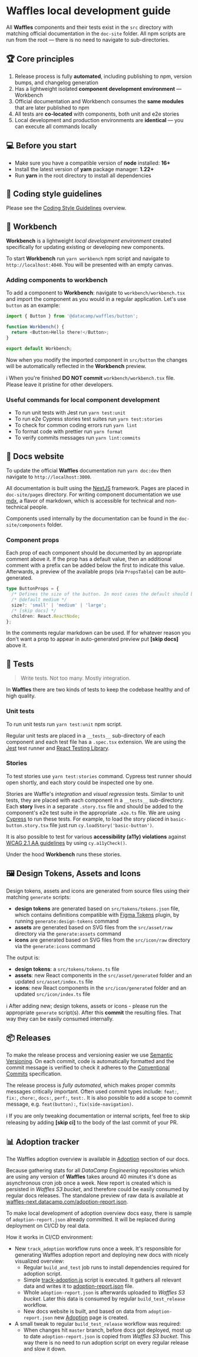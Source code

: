 # Waffles local development guide

All **Waffles** components and their tests exist in the `src` directory with matching official documentation in the `doc-site` folder. All npm scripts are run from the root — there is no need to navigate to sub-directories.

## 🏆 Core principles

1. Release process is fully **automated**, including publishing to npm, version bumps, and changelog generation
2. Has a lightweight isolated **component development environment** — Workbench
3. Official documentation and Workbench consumes the **same modules** that are later published to npm
4. All tests are **co-located** with components, both unit and e2e stories
5. Local development and production environments are **identical** — you can execute all commands locally

## 💻 Before you start

- Make sure you have a compatible version of **node** installed: **16+**
- Install the latest version of **yarn** package manager: **1.22+**
- Run **yarn** in the root directory to install all dependencies

## 🎨 Coding style guidelines

Please see the [Coding Style Guidelines](https://github.com/datacamp/waffles/blob/master/docs/CODING_STYLE.md) overview.

## 🔧 Workbench

**Workbench** is a lightweight _local development environment_ created specifically for updating existing or developing new components.

To start **Workbench** run `yarn workbench` npm script and navigate to `http://localhost:4040`. You will be presented with an empty canvas.

### Adding components to workbench

To add a component to **Workbench**: navigate to `workbench/workbench.tsx` and import the component as you would in a regular application. Let's use `button` as an example:

```js
import { Button } from '@datacamp/waffles/button';

function Workbench() {
  return <Button>Hello there!</Button>;
}

export default Workbench;
```

Now when you modify the imported component in `src/button` the changes will be automatically reflected in the **Workbench** preview.

ℹ️ When you're finished **DO NOT commit** `workbench/workbench.tsx` file. Please leave it pristine for other developers.

### Useful commands for local component development

- To run unit tests with Jest run `yarn test:unit`
- To run e2e Cypress stories test suites run `yarn test:stories`
- To check for common coding errors run `yarn lint`
- To format code with prettier run `yarn format`
- To verify commits messages run `yarn lint:commits`

## 📄 Docs website

To update the official **Waffles** documentation run `yarn doc:dev` then navigate to `http://localhost:3000`.

All documentation is built using the [NextJS](https://nextjs.org/docs) framework. Pages are placed in `doc-site/pages` directory. For writing component documentation we use [mdx](https://mdxjs.com/), a flavor of markdown, which is accessible for technical and non-technical people.

Components used internally by the documentation can be found in the `doc-site/components` folder.

### Component props

Each prop of each component should be documented by an appropriate comment above it. If the prop has a default value, then an additional comment with a prefix can be added below the first to indicate this value. Afterwards, a preview of the available props (via `PropsTable`) can be auto-generated.

```ts
type ButtonProps = {
  /* Defines the size of the button. In most cases the default should be used. */
  /* @default medium */
  size?: 'small' | 'medium' | 'large';
  /* [skip docs] */
  children: React.ReactNode;
};
```

In the comments regular markdown can be used. If for whatever reason you don't want a prop to appear in auto-generated preview put **[skip docs]** above it.

## 🧪 Tests

> Write tests. Not too many. Mostly integration.

In **Waffles** there are two kinds of tests to keep the codebase healthy and of high quality.

### Unit tests

To run unit tests run `yarn test:unit` npm script.

Regular unit tests are placed in a `__tests__` sub-directory of each component and each test file has a `.spec.tsx` extension. We are using the [Jest](https://jestjs.io/docs/getting-started) test runner and [React Testing Library](https://testing-library.com/docs/react-testing-library/intro/).

### Stories

To test stories use `yarn test:stories` command. Cypress test runner should open shortly, and each story could be inspected one by one.

Stories are Waffle's _integration_ and _visual regression_ tests. Similar to unit tests, they are placed with each component in a `__tests__` sub-directory. Each **story** lives in a separate `.story.tsx` file and should be added to the component's e2e test suite in the appropriate `.e2e.ts` file. We are using [Cypress](https://docs.cypress.io/) to run these tests. For example, to load the story placed in `basic-button.story.tsx` file just run `cy.loadStory('basic-button')`.

It is also possible to test for various **accessibility (a11y) violations** against [WCAG 2.1 AA guidelines](https://www.w3.org/TR/WCAG21/) by using `cy.a11yCheck()`.

Under the hood **Workbench** runs these stories.

## 🖼️ Design Tokens, Assets and Icons

Design tokens, assets and icons are generated from source files using their matching `generate` scripts:

- **design tokens** are generated based on `src/tokens/tokens.json` file, which contains definitions compatible with [Figma Tokens](https://www.figma.com/community/plugin/843461159747178978/Figma-Tokens) plugin, by running `generate:design-tokens` command
- **assets** are generated based on SVG files from the `src/asset/raw` directory via the `generate:assets` command
- **icons** are generated based on SVG files from the `src/icon/raw` directory via the `generate:icons` command

The output is:

- **design tokens**: a `src/tokens/tokens.ts` file
- **assets**: new React components in the `src/asset/generated` folder and an updated `src/asset/index.ts` file
- **icons**: new React components in the `src/icon/generated` folder and an updated `src/icon/index.ts` file

ℹ️ After adding new; design tokens, assets or icons - please run the appropriate `generate` script(s). After this **commit** the resulting files. That way they can be easily consumed internally.

## 📦 Releases

To make the release process and versioning easier we use [Semantic Versioning](https://semver.org/). On each commit, code is automatically formatted and the commit message is verified to check it adheres to the [Conventional Commits](https://www.conventionalcommits.org/en/v1.0.0/) specification.

The release process is _fully automated_, which makes proper commits messages critically important. Often used commit types include: `feat:`, `fix:`, `chore:`, `docs:`, `perf:`, `test:`. It is also possible to add a scope to commit message, e.g. `feat(button):`, `fix(side-navigation)`.

ℹ️ If you are only tweaking documentation or internal scripts, feel free to skip releasing by adding **[skip ci]** to the body of the last commit of your PR.

## 📊 Adoption tracker

The Waffles adoption overview is available in [Adoption](https://waffles-next.datacamp.com/overview/adoption) section of our docs.

Because gathering stats for all _DataCamp Engineering_ repositories which are using any version of **Waffles** takes around 40 minutes it's done as asynchronous cron job once a week. New report is created which is persisted in _Waffles S3 bucket_, and therefore could be easily consumed by regular docs releases. The standalone preview of raw data is available at [waffles-next.datacamp.com/adoption-report.json](https://waffles-next.datacamp.com/adoption-report.json).

To make local development of adoption overview docs easy, there is sample of `adoption-report.json` already committed. It will be replaced during deployment on CI/CD by real data.

How it works in CI/CD environment:

- New `track_adoption` workflow runs once a week. It's responsible for generating Waffles adoption report and deploying new docs with nicely visualized overview:
  - Regular `build_and_test` job runs to install dependencies required for adoption script.
  - Simple [track-adoption.js](https://github.com/datacamp/waffles/blob/master/tools/track-adoption.js) script is executed. It gathers all relevant data and writes it to [adoption-report.json](https://github.com/datacamp/waffles/tree/master/doc-site/adoption/adoption-report.json) file.
  - Whole `adoption-report.json` is afterwards uploaded to _Waffles S3 bucket_. Later this data is consumed by regular `build_test_release` workflow.
  - New docs website is built, and based on data from `adoption-report.json` new [Adoption](https://waffles-next.datacamp.com/overview/adoption) page is created.
- A small tweak to regular `build_test_release` workflow was required:
  - When changes hit `master` branch, before docs got deployed, most up to date `adoption-report.json` is copied from _Waffles S3 bucket_. This way there is no need to run adoption script on every regular release and slow it down.
